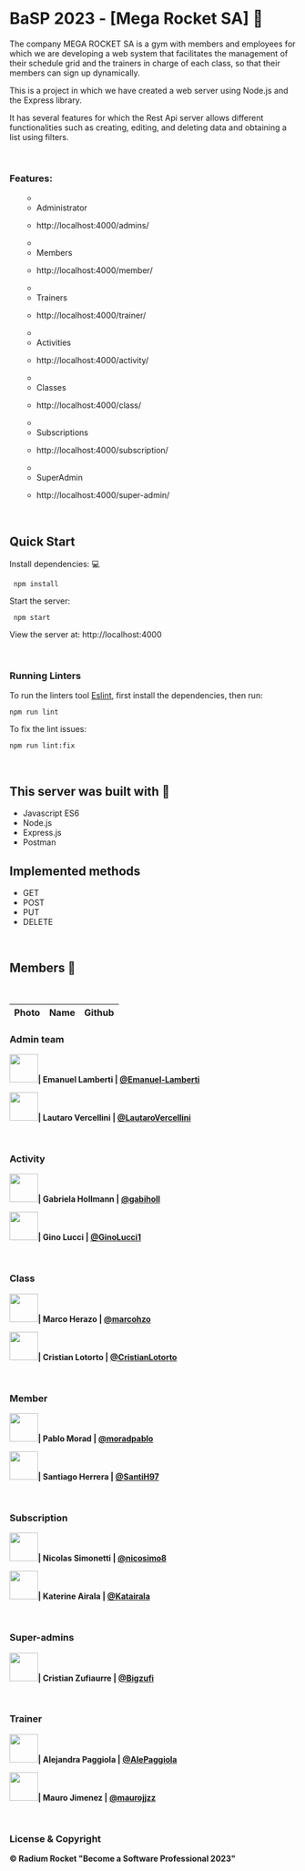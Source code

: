 # BaSP 2023 - [Mega Rocket SA] 🚀

The company MEGA ROCKET SA is a gym with members and employees for which we are developing a web system that facilitates the management of their schedule grid and the trainers in charge of each class, so that their members can sign up dynamically.

This is a project in which we have created a web server using Node.js and the Express library.

It has several features for which the Rest Api server allows different functionalities such as creating, editing, and deleting data and obtaining a list using filters.

<br>

### Features: 

<ul>

- <li> Administrator </li>
<ul>
 <li> http://localhost:4000/admins/</li>
</ul>

- <li> Members </li>
<ul>
 <li> http://localhost:4000/member/</li>
</ul>

- <li> Trainers </li>
<ul>
 <li> http://localhost:4000/trainer/</li>
</ul>

- <li> Activities </li>
<ul>
 <li> http://localhost:4000/activity/</li>
</ul>

- <li> Classes </li>
<ul>
 <li> http://localhost:4000/class/</li>
</ul>

- <li> Subscriptions </li>
<ul>
 <li> http://localhost:4000/subscription/</li>
</ul>

- <li> SuperAdmin </li>
<ul>
 <li> http://localhost:4000/super-admin/</li>
</ul>

</ul>

<br>

## Quick Start 

Install dependencies: 💻

```console
 npm install
```

Start the server:

```console
 npm start
```

 View the server at: http://localhost:4000

<br>

 ### Running Linters

To run the linters tool [Eslint](https://eslint.org/), first install the dependencies, then run:

```console
npm run lint
```

To fix the lint issues:

```console
npm run lint:fix
```

<br>

##  This server was built with 👷

<ul>
<li>Javascript ES6</li>
<li>Node.js</li>
<li>Express.js </li>
<li>Postman</li>
</ul>

## Implemented methods

<ul>
<li>GET</li>
<li>POST</li>
<li>PUT</li>
<li>DELETE</li>
</ul>

<br>

## <b> Members 👯
 <br>

|Photo | Name  | Github
| :-----: | :-----: | :-----: | 

### Admin team


<img src="https://avatars.githubusercontent.com/u/127543742?v=4" height="50" width="50">| Emanuel Lamberti |  [@Emanuel-Lamberti](https://github.com/Emanuel-Lamberti)


<img src="https://avatars.githubusercontent.com/u/101204805?v=4" height="50" width="50">| Lautaro Vercellini |  [@LautaroVercellini](https://github.com/LautaroVercellini)

<br>

### Activity

<img src="https://avatars.githubusercontent.com/u/101472952?v=4" height="50" width="50">| Gabriela Hollmann | [@gabiholl](https://github.com/gabiholl)

<img src="https://avatars.githubusercontent.com/u/86210748?v=4" height="50" width="50">| Gino Lucci | [@GinoLucci1
](https://github.com/GinoLucci1
)

<br>

### Class

<img src="https://avatars.githubusercontent.com/u/94078324?v=4" height="50" width="50">| Marco Herazo | [@marcohzo](https://github.com/marcohzo)

<img src="https://avatars.githubusercontent.com/u/91099276?v=4" height="50" width="50">| Cristian Lotorto  | [@CristianLotorto](https://github.com/CristianLotorto)

<br>

### Member

<img src="https://avatars.githubusercontent.com/u/127566015?v=4" height="50" width="50">| Pablo Morad | [@moradpablo](https://github.com/moradpablo)

<img src="https://avatars.githubusercontent.com/u/120062670?v=4" height="50" width="50">| Santiago Herrera | [@SantiH97](https://github.com/SantiH97)

<br>

### Subscription

<img src="https://avatars.githubusercontent.com/u/68163797?v=4" height="50" width="50">| Nicolas Simonetti | [@nicosimo8](https://github.com/nicosimo8)

<img src="https://avatars.githubusercontent.com/u/127452795?v=4" height="50" width="50">| Katerine Airala | [@Katairala](https://github.com/Katairala)

<br>

### Super-admins

<img src="https://avatars.githubusercontent.com/u/62515196?v=4" height="50" width="50">| Cristian Zufiaurre
 | [@Bigzufi](https://github.com/Bigzufi)

 <br>

 ### Trainer

<img src="https://avatars.githubusercontent.com/u/127527880?v=4" height="50" width="50">| Alejandra Paggiola | [@AlePaggiola](https://github.com/AlePaggiola)

<img src= "https://avatars.githubusercontent.com/u/102418096?v=4" height="50" width="50">| Mauro Jimenez | [@maurojjzz](https://github.com/maurojjzz)

<br>

### License & Copyright

© Radium Rocket "Become a Software Professional 2023"